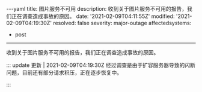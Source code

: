 ---yaml
title: 图片服务不可用
description: 收到关于图片服务不可用的报告，我们正在调查造成事故的原因。
date: '2021-02-09T04:11:55Z'
modified: '2021-02-09T04:19:30Z'
resolved: false
severity: major-outage
affectedsystems:
  - post
---
收到关于图片服务不可用的报告，我们正在调查造成事故的原因。

::: update 更新 | 2021-02-09T04:19:30Z
经过调查是由于扩容服务器导致的闪断问题，目前还有部分请求积压，正在逐步恢复中。

:::

